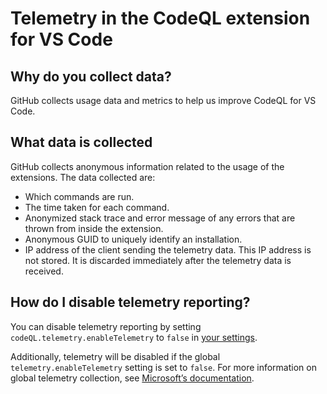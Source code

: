 # Telemetry in the CodeQL extension for VS Code

## Why do you collect data?

GitHub collects usage data and metrics to help us improve CodeQL for VS Code.

## What data is collected

GitHub collects anonymous information related to the usage of the extensions. The data collected are:

- Which commands are run.
- The time taken for each command.
- Anonymized stack trace and error message of any errors that are thrown from inside the extension.
- Anonymous GUID to uniquely identify an installation.
- IP address of the client sending the telemetry data. This IP address is not stored. It is discarded immediately after the telemetry data is received.

## How do I disable telemetry reporting?

You can disable telemetry reporting by setting `codeQL.telemetry.enableTelemetry` to `false` in [your settings](https://code.visualstudio.com/docs/getstarted/settings#_settings-editor).

Additionally, telemetry will be disabled if the global `telemetry.enableTelemetry` setting is set to `false`. For more information on global telemetry collection, see [Microsoft’s documentation](https://code.visualstudio.com/docs/supporting/faq#_how-to-disable-telemetry-reporting).

